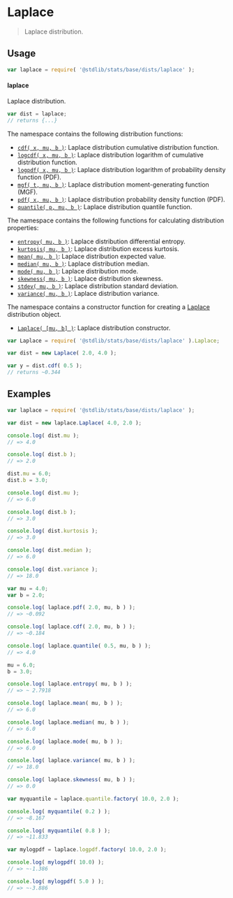 <!--

@license Apache-2.0

Copyright (c) 2018 The Stdlib Authors.

Licensed under the Apache License, Version 2.0 (the "License");
you may not use this file except in compliance with the License.
You may obtain a copy of the License at

   http://www.apache.org/licenses/LICENSE-2.0

Unless required by applicable law or agreed to in writing, software
distributed under the License is distributed on an "AS IS" BASIS,
WITHOUT WARRANTIES OR CONDITIONS OF ANY KIND, either express or implied.
See the License for the specific language governing permissions and
limitations under the License.

-->

# Laplace

> Laplace distribution.

<section class="usage">

## Usage

```javascript
var laplace = require( '@stdlib/stats/base/dists/laplace' );
```

#### laplace

Laplace distribution.

```javascript
var dist = laplace;
// returns {...}
```

The namespace contains the following distribution functions:

<!-- <toc pattern="*+(cdf|pdf|mgf|quantile)*"> -->

<div class="namespace-toc">

-   <span class="signature">[`cdf( x, mu, b )`][@stdlib/stats/base/dists/laplace/cdf]</span><span class="delimiter">: </span><span class="description">Laplace distribution cumulative distribution function.</span>
-   <span class="signature">[`logcdf( x, mu, b )`][@stdlib/stats/base/dists/laplace/logcdf]</span><span class="delimiter">: </span><span class="description">Laplace distribution logarithm of cumulative distribution function.</span>
-   <span class="signature">[`logpdf( x, mu, b )`][@stdlib/stats/base/dists/laplace/logpdf]</span><span class="delimiter">: </span><span class="description">Laplace distribution logarithm of probability density function (PDF).</span>
-   <span class="signature">[`mgf( t, mu, b )`][@stdlib/stats/base/dists/laplace/mgf]</span><span class="delimiter">: </span><span class="description">Laplace distribution moment-generating function (MGF).</span>
-   <span class="signature">[`pdf( x, mu, b )`][@stdlib/stats/base/dists/laplace/pdf]</span><span class="delimiter">: </span><span class="description">Laplace distribution probability density function (PDF).</span>
-   <span class="signature">[`quantile( p, mu, b )`][@stdlib/stats/base/dists/laplace/quantile]</span><span class="delimiter">: </span><span class="description">Laplace distribution quantile function.</span>

</div>

<!-- </toc> -->

The namespace contains the following functions for calculating distribution properties:

<!-- <toc pattern="*+(entropy|kurtosis|mean|median|mode|skewness|stdev|variance)*"> -->

<div class="namespace-toc">

-   <span class="signature">[`entropy( mu, b )`][@stdlib/stats/base/dists/laplace/entropy]</span><span class="delimiter">: </span><span class="description">Laplace distribution differential entropy.</span>
-   <span class="signature">[`kurtosis( mu, b )`][@stdlib/stats/base/dists/laplace/kurtosis]</span><span class="delimiter">: </span><span class="description">Laplace distribution excess kurtosis.</span>
-   <span class="signature">[`mean( mu, b )`][@stdlib/stats/base/dists/laplace/mean]</span><span class="delimiter">: </span><span class="description">Laplace distribution expected value.</span>
-   <span class="signature">[`median( mu, b )`][@stdlib/stats/base/dists/laplace/median]</span><span class="delimiter">: </span><span class="description">Laplace distribution median.</span>
-   <span class="signature">[`mode( mu, b )`][@stdlib/stats/base/dists/laplace/mode]</span><span class="delimiter">: </span><span class="description">Laplace distribution mode.</span>
-   <span class="signature">[`skewness( mu, b )`][@stdlib/stats/base/dists/laplace/skewness]</span><span class="delimiter">: </span><span class="description">Laplace distribution skewness.</span>
-   <span class="signature">[`stdev( mu, b )`][@stdlib/stats/base/dists/laplace/stdev]</span><span class="delimiter">: </span><span class="description">Laplace distribution standard deviation.</span>
-   <span class="signature">[`variance( mu, b )`][@stdlib/stats/base/dists/laplace/variance]</span><span class="delimiter">: </span><span class="description">Laplace distribution variance.</span>

</div>

<!-- </toc> -->

The namespace contains a constructor function for creating a [Laplace][laplace-distribution] distribution object.

<!-- <toc pattern="*ctor*"> -->

<div class="namespace-toc">

-   <span class="signature">[`Laplace( [mu, b] )`][@stdlib/stats/base/dists/laplace/ctor]</span><span class="delimiter">: </span><span class="description">Laplace distribution constructor.</span>

</div>

<!-- </toc> -->

```javascript
var Laplace = require( '@stdlib/stats/base/dists/laplace' ).Laplace;

var dist = new Laplace( 2.0, 4.0 );

var y = dist.cdf( 0.5 );
// returns ~0.344
```

</section>

<!-- /.usage -->

<section class="examples">

## Examples

<!-- TODO: better examples -->

<!-- eslint no-undef: "error" -->

```javascript
var laplace = require( '@stdlib/stats/base/dists/laplace' );

var dist = new laplace.Laplace( 4.0, 2.0 );

console.log( dist.mu );
// => 4.0

console.log( dist.b );
// => 2.0

dist.mu = 6.0;
dist.b = 3.0;

console.log( dist.mu );
// => 6.0

console.log( dist.b );
// => 3.0

console.log( dist.kurtosis );
// => 3.0

console.log( dist.median );
// => 6.0

console.log( dist.variance );
// => 18.0

var mu = 4.0;
var b = 2.0;

console.log( laplace.pdf( 2.0, mu, b ) );
// => ~0.092

console.log( laplace.cdf( 2.0, mu, b ) );
// => ~0.184

console.log( laplace.quantile( 0.5, mu, b ) );
// => 4.0

mu = 6.0;
b = 3.0;

console.log( laplace.entropy( mu, b ) );
// => ~ 2.7918

console.log( laplace.mean( mu, b ) );
// => 6.0

console.log( laplace.median( mu, b ) );
// => 6.0

console.log( laplace.mode( mu, b ) );
// => 6.0

console.log( laplace.variance( mu, b ) );
// => 18.0

console.log( laplace.skewness( mu, b ) );
// => 0.0

var myquantile = laplace.quantile.factory( 10.0, 2.0 );

console.log( myquantile( 0.2 ) );
// => ~8.167

console.log( myquantile( 0.8 ) );
// => ~11.833

var mylogpdf = laplace.logpdf.factory( 10.0, 2.0 );

console.log( mylogpdf( 10.0) );
// => ~-1.386

console.log( mylogpdf( 5.0 ) );
// => ~-3.886
```

</section>

<!-- /.examples -->

<!-- Section for related `stdlib` packages. Do not manually edit this section, as it is automatically populated. -->

<section class="related">

</section>

<!-- /.related -->

<!-- Section for all links. Make sure to keep an empty line after the `section` element and another before the `/section` close. -->

<section class="links">

[laplace-distribution]: https://en.wikipedia.org/wiki/Laplace_distribution

<!-- <toc-links> -->

[@stdlib/stats/base/dists/laplace/ctor]: https://github.com/stdlib-js/stdlib/tree/develop/lib/node_modules/%40stdlib/stats/base/dists/laplace/ctor

[@stdlib/stats/base/dists/laplace/entropy]: https://github.com/stdlib-js/stdlib/tree/develop/lib/node_modules/%40stdlib/stats/base/dists/laplace/entropy

[@stdlib/stats/base/dists/laplace/kurtosis]: https://github.com/stdlib-js/stdlib/tree/develop/lib/node_modules/%40stdlib/stats/base/dists/laplace/kurtosis

[@stdlib/stats/base/dists/laplace/mean]: https://github.com/stdlib-js/stdlib/tree/develop/lib/node_modules/%40stdlib/stats/base/dists/laplace/mean

[@stdlib/stats/base/dists/laplace/median]: https://github.com/stdlib-js/stdlib/tree/develop/lib/node_modules/%40stdlib/stats/base/dists/laplace/median

[@stdlib/stats/base/dists/laplace/mode]: https://github.com/stdlib-js/stdlib/tree/develop/lib/node_modules/%40stdlib/stats/base/dists/laplace/mode

[@stdlib/stats/base/dists/laplace/skewness]: https://github.com/stdlib-js/stdlib/tree/develop/lib/node_modules/%40stdlib/stats/base/dists/laplace/skewness

[@stdlib/stats/base/dists/laplace/stdev]: https://github.com/stdlib-js/stdlib/tree/develop/lib/node_modules/%40stdlib/stats/base/dists/laplace/stdev

[@stdlib/stats/base/dists/laplace/variance]: https://github.com/stdlib-js/stdlib/tree/develop/lib/node_modules/%40stdlib/stats/base/dists/laplace/variance

[@stdlib/stats/base/dists/laplace/cdf]: https://github.com/stdlib-js/stdlib/tree/develop/lib/node_modules/%40stdlib/stats/base/dists/laplace/cdf

[@stdlib/stats/base/dists/laplace/logcdf]: https://github.com/stdlib-js/stdlib/tree/develop/lib/node_modules/%40stdlib/stats/base/dists/laplace/logcdf

[@stdlib/stats/base/dists/laplace/logpdf]: https://github.com/stdlib-js/stdlib/tree/develop/lib/node_modules/%40stdlib/stats/base/dists/laplace/logpdf

[@stdlib/stats/base/dists/laplace/mgf]: https://github.com/stdlib-js/stdlib/tree/develop/lib/node_modules/%40stdlib/stats/base/dists/laplace/mgf

[@stdlib/stats/base/dists/laplace/pdf]: https://github.com/stdlib-js/stdlib/tree/develop/lib/node_modules/%40stdlib/stats/base/dists/laplace/pdf

[@stdlib/stats/base/dists/laplace/quantile]: https://github.com/stdlib-js/stdlib/tree/develop/lib/node_modules/%40stdlib/stats/base/dists/laplace/quantile

<!-- </toc-links> -->

</section>

<!-- /.links -->
